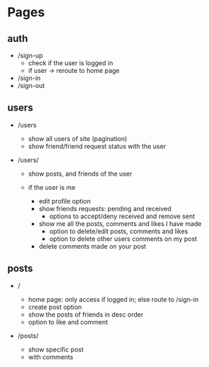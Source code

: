 # Pages

## auth

- /sign-up
  - check if the user is logged in
  - if user -> reroute to home page
- /sign-in
- /sign-out

## users

- /users

  - show all users of site (pagination)
  - show friend/friend request status with the user

- /users/<username>

  - show posts, and friends of the user

  - if the user is me
    - edit profile option
    - show friends requests: pending and received
      - options to accept/deny received and remove sent
    - show me all the posts, comments and likes I have made
      - option to delete/edit posts, comments and likes
      - option to delete other users comments on my post
    - delete comments made on your post

## posts

- /

  - home page: only access if logged in; else route to /sign-in
  - create post option
  - show the posts of friends in desc order
  - option to like and comment

- /posts/<postId>

  - show specific post
  - with comments

